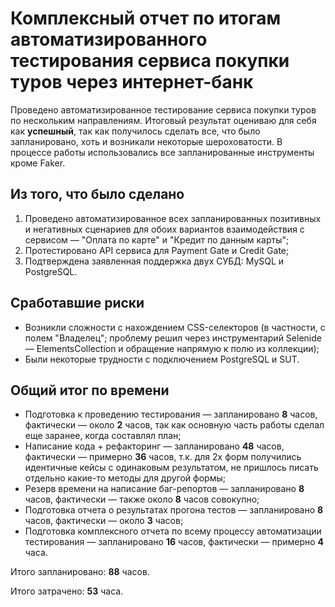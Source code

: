 # Комплексный отчет по итогам автоматизированного тестирования сервиса покупки туров через интернет-банк

Проведено автоматизированное тестирование сервиса покупки туров по нескольким направлениям. Итоговый результат оцениваю для себя как **успешный**, так как получилось сделать все, 
что было запланировано, хоть и возникали некоторые шероховатости. В процессе работы использовались все запланированные инструменты кроме Faker.

## Из того, что было сделано

1. Проведено автоматизированное всех запланированных позитивных и негативных сценариев для обоих вариантов взаимодействия с сервисом — "Оплата по карте" и "Кредит по данным карты";
2. Протестировано API сервиса для Payment Gate и Credit Gate;
3. Подтверждена заявленная поддержка двух СУБД: MySQL и PostgreSQL.

## Сработавшие риски

- Возникли сложности с нахождением CSS-селекторов (в частности, с полем "Владелец"; проблему решил через инструментарий Selenide — ElementsCollection и обращение напрямую к полю 
из коллекции);
- Были некоторые трудности с подключением PostgreSQL и SUT.

## Общий итог по времени

- Подготовка к проведению тестирования — запланировано **8** часов, фактически — около **2** часов, так как основную часть работы сделал еще заранее, когда составлял план;
- Написание кода + рефакторинг — запланировано **48** часов, фактически — примерно **36** часов, т.к. для 2х форм получились идентичные кейсы с одинаковым результатом, 
не пришлось писать отдельно какие-то методы для другой формы;
- Резерв времени на написание баг-репортов — запланировано **8** часов, фактически — также около **8** часов совокупно;
- Подготовка отчета о результатах прогона тестов — запланировано **8** часов,  фактически — около **3** часов;
- Подготовка комплексного отчета по всему процессу автоматизации тестирования — запланировано **16** часов, фактически — примерно **4** часа.

Итого запланировано: **88** часов.

Итого затрачено: **53** часа.
